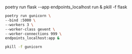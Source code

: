 
poetry run flask --app endpoints_localhost run &
pkill -f flask

```bash
poetry run gunicorn \
--bind :5000 \
--workers 3 \
--worker-class gevent \
--worker-connections 999 \
endpoints_localhost:app &
```

```bash
pkill -f gunicorn
```

